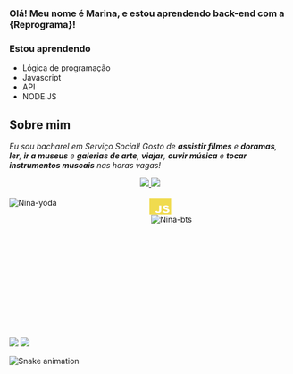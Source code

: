 ### Olá! Meu nome é Marina, e estou aprendendo back-end com a {Reprograma}! 

### Estou aprendendo

* Lógica de programação
* Javascript
* API
* NODE.JS

##

## Sobre mim

 _Eu sou bacharel em Serviço Social! Gosto de **assistir filmes** e **doramas**, **ler**, **ir a museus** e **galerias de arte**, **viajar**, **ouvir música** e **tocar instrumentos muscais** nas horas vagas!_

<div align="center">
  <a href="https://github.com/ninaportoc">
  <img height="160em" src="https://github-readme-stats.vercel.app/api?username=ninaportoc&show_icons=true&theme=vue&include_all_commits=true&count_private=true"/>
  <img height="160em" src="https://github-readme-stats.vercel.app/api/top-langs/?username=ninaportoc&layout=compact&langs_count=7&theme=vue"/>   
</div>
<div style="display: inline_block"><br>
 <img align="center" alt="Nina-Js" height="30" width="40" src="https://raw.githubusercontent.com/devicons/devicon/master/icons/javascript/javascript-plain.svg">
 <img align="left" alt="Nina-yoda" height="250" width="250" src="https://c.tenor.com/TdXGUNE47FgAAAAi/mandalorian-baby-yoda.gif"> 
 <img align="right" alt="Nina-bts" height="250" width="250" src="https://media.giphy.com/media/9x3rbdFIKhYQsHroPW/giphy.gif"> 
</div> 
 
   ##
 
<div>  
  <a href = "mailto:marinaporto334@gmail.com"><img src="https://img.shields.io/badge/-Gmail-%23333?style=for-the-badge&logo=gmail&logoColor=white" target="_blank"></a>
  <a href="https://www.linkedin.com/in/marina-porto-carvalho-b50808176" target="_blank"><img src="https://img.shields.io/badge/-LinkedIn-%230077B5?style=for-the-badge&logo=linkedin&logoColor=white" target="_blank"></a> 
    
  ![Snake animation](https://github.com/ninaportoc/ninaportoc/blob/output/github-contribution-grid-snake.svg)
 
</div>

